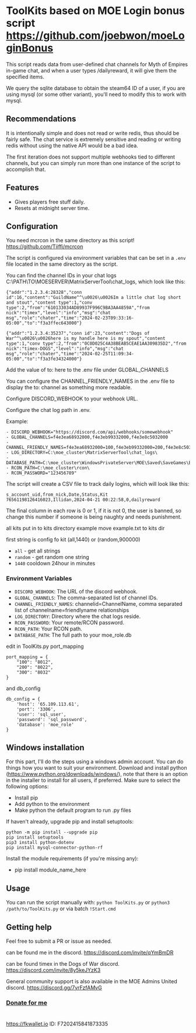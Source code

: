 # ToolKits based on MOE Login bonus script https://github.com/joebwon/moeLoginBonus

This script reads data from user-defined chat channels for Myth of Empires in-game chat, and when a user types /dailyreward, it will give them the specified items.

We query the sqlite database to obtain the steam64 ID of a user, if you are using mysql (or some other variant), you'll need to modify this to work with mysql.


## Recommendations

It is intentionally simple and does not read or write redis, thus should be fairly safe. The chat service is extremely sensitive and reading or writing redis without using the native API would be a bad idea.

The first iteration does not support multiple webhooks tied to different channels, but you can simply run more than one instance of the script to accomplish that.


## Features

- Gives players free stuff daily.
- Resets at midnight server time.

## Configuration

You need mcrcon in the same directory as this script! https://github.com/Tiiffi/mcrcon

The script is configured via environment variables that can be set in a `.env` file located in the same directory as the script.

You can find the channel IDs in your chat logs C:\PATH\TO\MOESERVER\MatrixServerTool\chat_logs\, which look like this:
```
{"addr":"1.2.3.4:28328","conn id":16,"content":"GuildName^^\u0026\u0026Im a little chat log short and stout","content type":1,"conv type":2,"from":"610133034AD89937F996C9BA3AA4859A","from nick":"timex","level":"info","msg":"chat msg","role":"chater","time":"2024-02-23T09:33:16-05:00","to":"f3a3ffec643000"}
```

```
{"addr":"1.2.3.4:35237","conn id":23,"content":"Dogs of War^^\u0026\u0026here is my handle here is my spout","content type":1,"conv type":2,"from":"0C0D025C4A38BEAB5CEAE1AA309835D2","from nick":"timex-DOGS","level":"info","msg":"chat msg","role":"chater","time":"2024-02-25T11:09:34-05:00","to":"f3a3fe34324000"}
```
Add the value of to: here to the .env file under GLOBAL_CHANNELS

You can configure the CHANNEL_FRIENDLY_NAMES in the .env file to display the to: channel as something more readable.

Configure DISCORD_WEBHOOK to your webhook URL.

Configure the chat log path in .env.



Example:
```
- DISCORD_WEBHOOK="https://discord.com/api/webhooks/somewebhook"
- GLOBAL_CHANNELS=f4e3ea68932000,f4e3eb99332000,f4e3e8c5032000
- CHANNEL_FRIENDLY_NAMES=f4e3ea68932000=100,f4e3eb99332000=200,f4e3e8c5032000=300
- LOG_DIRECTORY=C:\moe_cluster\MatrixServerTool\chat_logs\
- DATABASE_PATH=C:\moe_cluster\WindowsPrivateServer\MOE\Saved\SaveGames\BigPrivate\moe_role.db
- RCON_PATH=C:\moe_cluster\rcon\
- RCON_PASSWORD="123456789"
```
The script will create a CSV file to track daily logins, which will look like this:
```
s_account_uid,from_nick,Date,Status,Kit
76561198126416023,Illidan,2024-04-21 00:22:58,0,dailyreward
```
The final column in each row is 0 or 1, if it is not 0, the user is banned, so change this number if someone is being naughty and needs punishment.

all kits put in to kits directory
example move example.txt to kits dir

first string is config fo kit (all,1440) or (random,900000)
- `all` - get all strings
- `random` - get random one string
- `1440` cooldown 24hour in minutes

### Environment Variables


- `DISCORD_WEBHOOK`: The URL of the discord webhook.
- `GLOBAL_CHANNELS`: The comma-separated list of channel IDs.
- `CHANNEL_FRIENDLY_NAMES`: channelid=ChannelName, comma separated list of channelname=friendlyname relationships
- `LOG_DIRECTORY`: Directory where the chat logs reside.
- `RCON_PASSWORD`: Your remote/RCON password.
- `RCON_PATH`: Your RCON path.
- `DATABASE_PATH`: The full path to your moe_role.db


edit in ToolKits.py
port_mapping

    port_mapping = {
        "100": "8012",
        "200": "8022",
        "300": "8032"
    }
and db_config

    db_config = {
        'host': '65.109.113.61',
        'port': '3306',
        'user': 'sql_user',
        'password': 'sql_password',
        'database': 'moe_role'
    }

## Windows installation

For this part, I'll do the steps using a windows admin account. You can do things how you want to suit your environment.
Download and install python (https://www.python.org/downloads/windows/), note that there is an option in the installer to install for all users, if preferred. Make sure to select the following options:
- Install pip
- Add python to the environment
- Make python the default program to run .py files

If haven't already, upgrade pip and install setuptools:
```
python -m pip install --upgrade pip
pip install setuptools
pip3 install python-dotenv
pip install mysql-connector-python-rf
```
Install the module requirements (if you're missing any):
- pip install module_name_here

## Usage

You can run the script manually with:
`python ToolKits.py`
or
`python3 /path/to/ToolKits.py`
or via batch 
`!Start.cmd`

## Getting help

Feel free to submit a PR or issue as needed.

can be found me in the discord.  https://discord.com/invite/qYmBmDR

can be found timex in the Dogs of War discord.  https://discord.com/invite/8y5keJYzK3

General community support is also available in the MOE Admins United discord. https://discord.gg/7vrFzfAMvG


### [Donate for me](https://yoomoney.ru/to/4100116619431314)
#
https://fkwallet.io  ID: F7202415841873335
